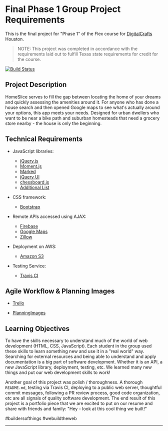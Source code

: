 # Final Phase 1 Group Project Requirements

This is the final project for "Phase 1" of the Flex course for [DigitalCrafts]
Houston.

> NOTE: This project was completed in accordance with the requirements laid out to     fulfill Texas state requirements for credit for the course.

[DigitalCrafts]:https://www.digitalcrafts.com/

[![Build Status](https://travis-ci.org/sarahnash/home-slice.svg?branch=master)](https://travis-ci.org/sarahnash/home-slice)

## Project Description

HomeSlice serves to fill the gap between locating the home of your dreams and quickly assessing the amenities around it.  For anyone who has done a house search and then opened Google maps to see what's actually around your options, this app meets your needs. Designed for urban dwellers who want to be near a bike path and suburban homesteads that need a grocery store nearby - the house is only the beginning.

## Technical Requirements

<!-- Requirements of the project and how our project satisfies them -->

- JavaScript libraries:
  - [jQuery.js](https://jquery.com/)
  - [Moment.js](https://momentjs.com/)
  - [Marked](https://marked.js.org/)
  - [jQuery UI](https://jqueryui.com/)
  - [chessboard.js](http://chessboardjs.com/)
  - [Additional List](./additional-libraries.md)

- CSS framework:
  - [Bootstrap](http://getbootstrap.com/)

- Remote APIs accessed using AJAX:
  - [Firebase](https://firebase.google.com/)
  - [Google Maps](https://developers.google.com/maps/documentation/)
  - [Zillow](https://www.zillow.com/howto/api/)

- Deployment on AWS:
  - [Amazon S3](https://docs.aws.amazon.com/AmazonS3/latest/dev/WebsiteHosting.html)

- Testing Service:
  - [Travis CI](https://travis-ci.org/)

## Agile Workflow & Planning Images

- [Trello](https://trello.com/b/WXf2yM1q/home-slice-workflow)

- [PlanningImages](https://github.com/sarahnash/home-slice/wiki)


## Learning Objectives

To have the skills necessary to understand
much of the world of web development (HTML, CSS, JavaScript). Each student in the group 
used these skills to learn something new and use it in a "real world" way. 
Searching for external resources and being able to understand and apply documentation
is a big part of software development. Whether it is an API, a new JavaScript library,
deployment, testing, etc. We learned many new things and put our web development skills to
work!

Another goal of this project was polish / thoroughness. A thorough `README.md`,
testing via Travis CI, deploying to a public web server, thoughtful commit
messages, following a PR review process, good code organization, etc are all
signals of quality software development. The end result of this project is
a portfolio piece that we are excited to put on our resume and share with
friends and family: "Hey - look at this cool thing we built!"

#buildersofthings #webuildtheweb

--------------------------------------------------------------------------------
